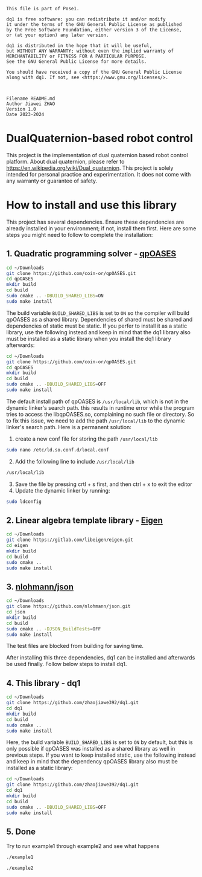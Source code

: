  
    This file is part of Pose1.
 
    dq1 is free software: you can redistribute it and/or modify 
    it under the terms of the GNU General Public License as published 
    by the Free Software Foundation, either version 3 of the License, 
    or (at your option) any later version.
 
    dq1 is distributed in the hope that it will be useful, 
    but WITHOUT ANY WARRANTY; without even the implied warranty of 
    MERCHANTABILITY or FITNESS FOR A PARTICULAR PURPOSE. 
    See the GNU General Public License for more details.
 
    You should have received a copy of the GNU General Public License
    along with dq1. If not, see <https://www.gnu.org/licenses/>.



    Filename README.md
    Author Jiawei ZHAO
	Version 1.0
	Date 2023-2024


# DualQuaternion-based robot control
This project is the implementation of dual quaternion based robot control platform. About dual quaternion, please refer to https://en.wikipedia.org/wiki/Dual_quaternion. This project is solely intended for personal practice and experimentation. It does not come with any warranty or guarantee of safety.

# How to install and use this library
This project has several dependencies. Ensure these dependencies are already installed in your environment; if not, install them first. Here are some steps you might need to follow to complete the installation:
## 1. Quadratic programming solver - [qpOASES](https://coin-or.github.io/qpOASES/doc/3.0/doxygen/index.html)
```bash
cd ~/Downloads
git clone https://github.com/coin-or/qpOASES.git
cd qpOASES
mkdir build
cd build
sudo cmake .. -DBUILD_SHARED_LIBS=ON
sudo make install
```
The build variable `BUILD_SHARED_LIBS` is set to `ON` so the compiler will build qpOASES as a shared library. Dependencies of shared must be shared and dependencies of static must be static. If you perfer to install it as a static library, use the following instead and keep in mind that the dq1 library also must be installed as a static library when you install the dq1 library afterwards:
```bash
cd ~/Downloads
git clone https://github.com/coin-or/qpOASES.git
cd qpOASES
mkdir build
cd build
sudo cmake .. -DBUILD_SHARED_LIBS=OFF
sudo make install
```
The default install path of qpOASES is `/usr/local/lib`, which is not in the dynamic linker's search path. this results in runtime error while the program tries to access the libqpOASES.so, complaining no such file or directory. So to fix this issue, we need to add the path `/usr/local/lib` to the dynamic linker's search path. Here is a permanent solution:
1. create a new conf file for storing the path `/usr/local/lib`
```bash
sudo nano /etc/ld.so.conf.d/local.conf
```

2. Add the following line to include `/usr/local/lib`
```bash
/usr/local/lib
```

3. Save the file by pressing crtl + s first, and then ctrl + x to exit the editor
4. Update the dynamic linker by running:
```bash
sudo ldconfig
```

## 2. Linear algebra template library - [Eigen](https://eigen.tuxfamily.org/index.php?title=Main_Page)
```bash
cd ~/Downloads
git clone https://gitlab.com/libeigen/eigen.git
cd eigen
mkdir build
cd build
sudo cmake .. 
sudo make install
```

## 3. [nlohmann/json](https://json.nlohmann.me/)
```bash
cd ~/Downloads
git clone https://github.com/nlohmann/json.git
cd json
mkdir build
cd build
sudo cmake .. -DJSON_BuildTests=OFF
sudo make install
```
The test files are blocked from building for saving time.

After installing this three dependencies, dq1 can be installed and afterwards be used finally. Follow below steps to install dq1.

## 4. This library - dq1
```bash
cd ~/Downloads
git clone https://github.com/zhaojiawe392/dq1.git
cd dq1
mkdir build
cd build
sudo cmake ..
sudo make install
```
Here, the build variable `BUILD_SHARED_LIBS` is set to `ON` by default, but this is only possible if qpOASES was installed as a shared library as well in previous steps. If you want to keep installed static, use the following instead and keep in mind that the dependency qpOASES library also must be installed as a static library:
```bash
cd ~/Downloads
git clone https://github.com/zhaojiawe392/dq1.git
cd dq1
mkdir build
cd build
sudo cmake .. -DBUILD_SHARED_LIBS=OFF
sudo make install
```

## 5. Done
Try to run example1 through example2 and see what happens
```bash
./example1
```
```bash
./example2
```



